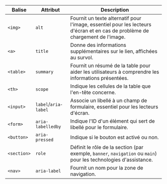 | Balise      | Attribut            | Description                                                                                        |
|-------------|---------------------|----------------------------------------------------------------------------------------------------|
| `<img>`     | `alt`               | Fournit un texte alternatif pour l'image, essentiel pour les lecteurs d'écran et en cas de problème de chargement de l'image. |
| `<a>`       | `title`             | Donne des informations supplémentaires sur le lien, affichées au survol.                           |
| `<table>`   | `summary`           | Fournit un résumé de la table pour aider les utilisateurs à comprendre les informations présentées. |
| `<th>`      | `scope`             | Indique les cellules de la table que l'en-tête concerne.                                          |
| `<input>`   | `label`/`aria-label`| Associe un libellé à un champ de formulaire, essentiel pour les lecteurs d'écran.                  |
| `<form>`    | `aria-labelledby`  | Indique l'ID d'un élément qui sert de libellé pour le formulaire.                                  |
| `<button>`  | `aria-pressed`      | Indique si le bouton est activé ou non.                                                            |
| `<section>` | `role`              | Définit le rôle de la section (par exemple, `banner`, `navigation` ou `main`) pour les technologies d'assistance.          |
| `<nav>`     | `aria-label`        | Fournit un nom pour la zone de navigation.                                                         |